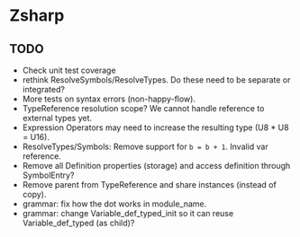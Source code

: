 ﻿# Zsharp

## TODO

- Check unit test coverage
- rethink ResolveSymbols/ResolveTypes. Do these need to be separate or integrated?
- More tests on syntax errors (non-happy-flow).
- TypeReference resolution scope? We cannot handle reference to external types yet.
- Expression Operators may need to increase the resulting type (U8 * U8 = U16).
- ResolveTypes/Symbols: Remove support for `b = b + 1`. Invalid var reference.
- Remove all Definition properties (storage) and access definition through SymbolEntry?
- Remove parent from TypeReference and share instances (instead of copy).
- grammar: fix how the dot works in module_name.
- grammar: change Variable_def_typed_init so it can reuse Variable_def_typed (as child)?
